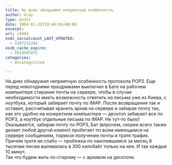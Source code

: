 ```yaml
---
title: На днях обнаружил неприятную особенность
author: Gray
type: posts
date: 2004-01-23T19:44:01+00:00
excerpt:
url: /4494
esml_socialcount_LAST_UPDATED:
  - 1497232204
essb_cache_expire:
  - 1614587472
categories:
  - Uncategorized

---
```








На днях обнаружил неприятную особенность протокола POP3. Еще перед новогодними праздниками выключил в Бате на рабочем компьютере стирание почты на сервере, чтобы в случае необходимости иметь возможность ответить на письма уже из Киева, с ноутбука, который забирает почту по IMAP. После возвращения так и оставил, рассчитывая хранить архив на сервере и забирая почту так, как это удобно на конкретном компьютере &#8212; десктоп забирает все по POP3, а ноутбук отдельные письма по IMAP. Не тут-то было! Оказывается, забирая почту по POP3, Бат (впрочем, скорее всего также делает любой другой клиент) пробегает по всем имеющимся на сервере сообщениям, тормозя получение почты и тратя трафик. Причем тратя не слабо &#8212; пробежка по накопившимся за месяц 8 тысячам писем выливалась в 300 килобайт только на нее. И так каждые 10 минут.  
Так что будем жить по-старому &#8212; с архивом на десктопе.